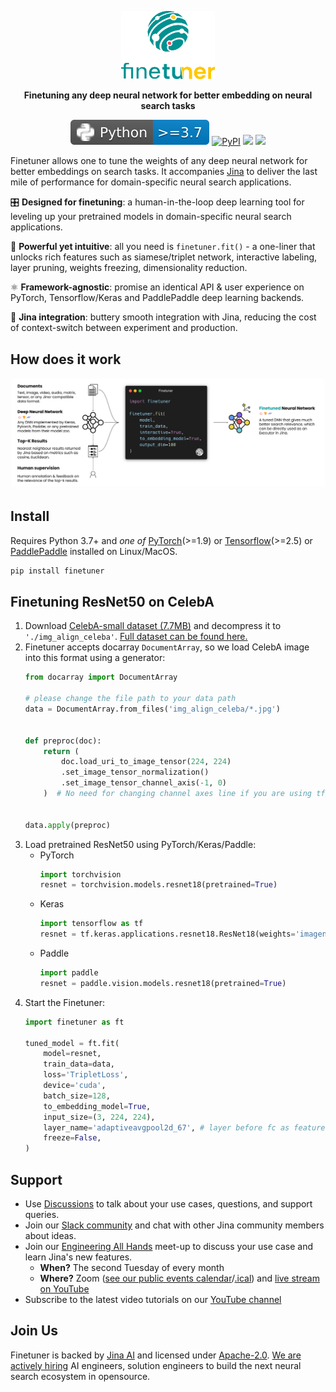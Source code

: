 <p align="center">
<img src="https://github.com/jina-ai/finetuner/blob/main/docs/_static/finetuner-logo-ani.svg?raw=true" alt="Finetuner logo: Finetuner allows one to finetune any deep Neural Network for better embedding on search tasks. It accompanies Jina to deliver the last mile of performance-tuning for neural search applications." width="150px">
</p>


<p align="center">
<b>Finetuning any deep neural network for better embedding on neural search tasks</b>
</p>

<p align=center>
<a href="https://pypi.org/project/finetuner/"><img src="https://github.com/jina-ai/jina/blob/master/.github/badges/python-badge.svg?raw=true" alt="Python 3.7 3.8 3.9" title="Finetuner supports Python 3.7 and above"></a>
<a href="https://pypi.org/project/finetuner/"><img src="https://img.shields.io/pypi/v/finetuner?color=%23099cec&amp;label=PyPI&amp;logo=pypi&amp;logoColor=white" alt="PyPI"></a>
<a href="https://codecov.io/gh/jina-ai/finetuner"><img src="https://codecov.io/gh/jina-ai/finetuner/branch/main/graph/badge.svg?token=xSs4acAEaJ"/></a>
<a href="https://slack.jina.ai"><img src="https://img.shields.io/badge/Slack-2.2k%2B-blueviolet?logo=slack&amp;logoColor=white"></a>
</p>

<!-- start elevator-pitch -->

Finetuner allows one to tune the weights of any deep neural network for better embeddings on search tasks. It
accompanies [Jina](https://github.com/jina-ai/jina) to deliver the last mile of performance for domain-specific neural search
applications.

🎛 **Designed for finetuning**: a human-in-the-loop deep learning tool for leveling up your pretrained models in domain-specific neural search applications.

🔱 **Powerful yet intuitive**: all you need is `finetuner.fit()` - a one-liner that unlocks rich features such as
siamese/triplet network, interactive labeling, layer pruning, weights freezing, dimensionality reduction.

⚛️ **Framework-agnostic**: promise an identical API & user experience on PyTorch, Tensorflow/Keras and PaddlePaddle deep learning backends.

🧈 **Jina integration**: buttery smooth integration with Jina, reducing the cost of context-switch between experiment
and production.

<!-- end elevator-pitch -->

## How does it work

<img src="https://github.com/jina-ai/finetuner/blob/main/docs/img/finetuner-journey.svg?raw=true" alt="Python 3.7 3.8 3.9" title="Finetuner supports Python 3.7 and above">


## Install

Requires Python 3.7+ and *one of* [PyTorch](https://pytorch.org/)(>=1.9) or [Tensorflow](https://tensorflow.org/)(>=2.5) or [PaddlePaddle](https://github.com/PaddlePaddle/Paddle) installed on Linux/MacOS.

```bash
pip install finetuner
```

## Finetuning ResNet50 on CelebA

1. Download [CelebA-small dataset (7.7MB)](https://static.jina.ai/celeba/celeba-img.zip) and decompress it to `'./img_align_celeba'`. [Full dataset can be found here.](https://drive.google.com/drive/folders/0B7EVK8r0v71pWEZsZE9oNnFzTm8?resourcekey=0-5BR16BdXnb8hVj6CNHKzLg)
2. Finetuner accepts docarray `DocumentArray`, so we load CelebA image into this format using a generator:
    ```python
    from docarray import DocumentArray
    
    # please change the file path to your data path
    data = DocumentArray.from_files('img_align_celeba/*.jpg')
    
    
    def preproc(doc):
        return (
            doc.load_uri_to_image_tensor(224, 224)
            .set_image_tensor_normalization()
            .set_image_tensor_channel_axis(-1, 0)
        )  # No need for changing channel axes line if you are using tf/keras
    
    
    data.apply(preproc)
    ```
3. Load pretrained ResNet50 using PyTorch/Keras/Paddle:
    - PyTorch
      ```python
      import torchvision
      resnet = torchvision.models.resnet18(pretrained=True)
      ```
    - Keras
      ```python
      import tensorflow as tf
      resnet = tf.keras.applications.resnet18.ResNet18(weights='imagenet')
      ```
    - Paddle
      ```python
      import paddle
      resnet = paddle.vision.models.resnet18(pretrained=True)
      ```
4. Start the Finetuner:
    ```python
    import finetuner as ft
    
    tuned_model = ft.fit(
        model=resnet,
        train_data=data,
        loss='TripletLoss',
        device='cuda',
        batch_size=128,
        to_embedding_model=True,
        input_size=(3, 224, 224),
        layer_name='adaptiveavgpool2d_67', # layer before fc as feature extractor
        freeze=False,
    )
    ```


<!-- start support-pitch -->
## Support

- Use [Discussions](https://github.com/jina-ai/finetuner/discussions) to talk about your use cases, questions, and
  support queries.
- Join our [Slack community](https://slack.jina.ai) and chat with other Jina community members about ideas.
- Join our [Engineering All Hands](https://youtube.com/playlist?list=PL3UBBWOUVhFYRUa_gpYYKBqEAkO4sxmne) meet-up to discuss your use case and learn Jina's new features.
    - **When?** The second Tuesday of every month
    - **Where?**
      Zoom ([see our public events calendar](https://calendar.google.com/calendar/embed?src=c_1t5ogfp2d45v8fit981j08mcm4%40group.calendar.google.com&ctz=Europe%2FBerlin)/[.ical](https://calendar.google.com/calendar/ical/c_1t5ogfp2d45v8fit981j08mcm4%40group.calendar.google.com/public/basic.ics))
      and [live stream on YouTube](https://youtube.com/c/jina-ai)
- Subscribe to the latest video tutorials on our [YouTube channel](https://youtube.com/c/jina-ai)

## Join Us

Finetuner is backed by [Jina AI](https://jina.ai) and licensed under [Apache-2.0](./LICENSE). [We are actively hiring](https://jobs.jina.ai) AI engineers, solution engineers to build the next neural search ecosystem in opensource.

<!-- end support-pitch -->

